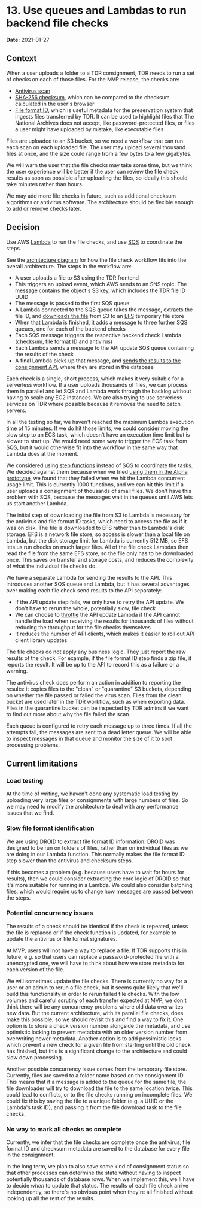 # 13. Use queues and Lambdas to run backend file checks

**Date:** 2021-01-27

## Context

When a user uploads a folder to a TDR consignment, TDR needs to run a set of
checks on each of those files. For the MVP release, the checks are:

- [Antivirus scan]
- [SHA-256 checksum], which can be compared to the checksum calculated in the
  user's browser
- [File format ID], which is useful metadata for the preservation system that
  ingests files transferred by TDR. It can be used to highlight files that The
  National Archives does not accept, like password-protected files, or files a
  user might have uploaded by mistake, like executable files

Files are uploaded to an S3 bucket, so we need a workflow that can run each scan
on each uploaded file. The user may upload several thousand files at once, and
the size could range from a few bytes to a few gigabytes.

We will warn the user that the file checks may take some time, but we think the
user experience will be better if the user can review the file check results as
soon as possible after uploading the files, so ideally this should take minutes
rather than hours.

We may add more file checks in future, such as additional checksum algorithms or
antivirus software. The architecture should be flexible enough to add or remove
checks later.

[Antivirus scan]: https://github.com/nationalarchives/tdr-antivirus/
[SHA-256 checksum]: https://github.com/nationalarchives/tdr-checksum/
[File format ID]: https://github.com/nationalarchives/tdr-file-format/

## Decision

Use AWS [Lambda] to run the file checks, and use [SQS] to coordinate the steps.

See the [architecture diagram] for how the file check workflow fits into the
overall architecture. The steps in the workflow are:

- A user uploads a file to S3 using the TDR frontend
- This triggers an upload event, which AWS sends to an SNS topic. The message
  contains the object's S3 key, which includes the TDR file ID UUID
- The message is passed to the first SQS queue
- A Lambda connected to the SQS queue takes the message, extracts the file ID,
  and [downloads the file][tdr-file-download] from S3 to an [EFS] temporary file
  store
- When that Lambda is finished, it adds a message to three further SQS queues,
  one for each of the backend checks
- Each SQS message triggers the respective backend check Lambda (checksum, file
  format ID and antivirus)
- Each Lambda sends a message to the API update SQS queue containing the results
  of the check
- A final Lambda picks up that message, and [sends the results to the consignment
  API][tdr-api-update], where they are stored in the database

Each check is a single, short process, which makes it very suitable for a
serverless workflow. If a user uploads thousands of files, we can process them
in parallel and let SQS and Lambda work through the backlog without having to
scale any EC2 instances. We are also trying to use serverless services on TDR
where possible because it removes the need to patch servers.

In all the testing so far, we haven't reached the maximum Lambda execution time
of 15 minutes. If we do hit those limits, we could consider moving the slow step
to an ECS task, which doesn't have an execution time limit but is slower to
start up. We would need some way to trigger the ECS task from SQS, but it would
otherwise fit into the workflow in the same way that Lambda does at the moment.

We considered using [step functions] instead of SQS to coordinate the tasks. We
decided against them because when we tried [using them in the Alpha
prototype][alpha-step-functions], we found that they failed when we hit the
Lambda concurrent usage limit. This is currently 1000 functions, and we can hit
this limit if a user uploads a consignment of thousands of small files. We don't
have this problem with SQS, because the messages wait in the queues until AWS
lets us start another Lambda.

The initial step of downloading the file from S3 to Lambda is necessary for the
antivirus and file format ID tasks, which need to access the file as if it was
on disk. The file is downloaded to EFS rather than to Lambda's disk storage. EFS
is a network file store, so access is slower than a local file on Lambda, but
the disk storage limit for Lambda is currently 512 MB, so EFS lets us run checks
on much larger files. All of the file check Lambdas then read the file from the
same EFS store, so the file only has to be downloaded once. This saves on
transfer and storage costs, and reduces the complexity of what the individual
file checks do.

We have a separate Lambda for sending the results to the API. This introduces
another SQS queue and Lambda, but it has several advantages over making each
file check send results to the API separately:

- If the API update step fails, we only have to retry the API update. We don't
  have to rerun the whole, potentially slow, file check
- We can choose to [throttle][lambda-throttling] the API update Lambda if the
  API cannot handle the load when receiving the results for thousands of files
  without reducing the throughput for the file checks themselves
- It reduces the number of API clients, which makes it easier to roll out API
  client library updates

The file checks do not apply any business logic. They just report the raw
results of the check. For example, if the file format ID step finds a zip file,
it reports the result. It will be up to the API to record this as a failure or a
warning.

The antivirus check does perform an action in addition to reporting the results:
it copies files to the "clean" or "quarantine" S3 buckets, depending on whether
the file passed or failed the virus scan. Files from the clean bucket are used
later in the TDR workflow, such as when exporting data. Files in the quarantine
bucket can be inspected by TDR admins if we want to find out more about why the
file failed the scan.

Each queue is configured to retry each message up to three times. If all the
attempts fail, the messages are sent to a dead letter queue. We will be able to
inspect messages in that queue and monitor the size of it to spot processing
problems.

[Lambda]: https://aws.amazon.com/lambda/
[SQS]: https://aws.amazon.com/sqs/
[architecture diagram]: ../beta-architecture/beta-architecture.md
[tdr-file-download]: https://github.com/nationalarchives/tdr-download-files/
[tdr-api-update]: https://github.com/nationalarchives/tdr-api-update/
[EFS]: https://aws.amazon.com/efs/
[step functions]: https://aws.amazon.com/step-functions/
[alpha-step-functions]: https://github.com/nationalarchives/prototype-state-machine
[lambda-throttling]: https://aws.amazon.com/about-aws/whats-new/2017/11/set-concurrency-limits-on-individual-aws-lambda-functions/

## Current limitations

### Load testing

At the time of writing, we haven't done any systematic load testing by uploading
very large files or consignments with large numbers of files. So we may need to
modify the architecture to deal with any performance issues that we find.

### Slow file format identification

We are using [DROID] to extract file format ID information. DROID was designed
to be run on folders of files, rather than on individual files as we are doing
in our Lambda function. This normally makes the file format ID step slower than
the antivirus and checksum steps.

If this becomes a problem (e.g. because users have to wait for hours for
results), then we could consider extracting the core logic of DROID so that it's
more suitable for running in a Lambda. We could also consider batching files,
which would require us to change how messages are passed between the steps.

[DROID]: https://github.com/digital-preservation/droid

### Potential concurrency issues

The results of a check should be identical if the check is repeated,
unless the file is replaced or if the check function is updated, for
example to update the antivirus or file format signatures.

At MVP, users will not have a way to replace a file. If TDR supports this in
future, e.g. so that users can replace a password-protected file with a
unencrypted one, we will have to think about how we store metadata for each
version of the file.

We will sometimes update the file checks. There is currently no way for a user
or an admin to rerun a file check, but it seems quite likely that we'll build
this functionality in order to rerun failed file checks. With the low volumes
and careful scrutiny of each transfer expected at MVP, we don't think there will
be any concurrency problems where old data overwrites new data. But the current
architecture, with its parallel file checks, does make this possible, so we
should revisit this and find a way to fix it. One option is to store a check
version number alongside the metadata, and use optimistic locking to prevent
metadata with an older version number from overwriting newer metadata. Another
option is to add pessimistic locks which prevent a new check for a given file
from starting until the old check has finished, but this is a significant change
to the architecture and could slow down processing.

Another possible concurrency issue comes from the temporary file store.
Currently, files are saved to a folder name based on the consignment ID. This
means that if a message is added to the queue for the same file, the file
downloader will try to download the file to the same location twice. This could
lead to conflicts, or to the file checks running on incomplete files. We could
fix this by saving the file to a unique folder (e.g. a UUID or the Lambda's task
ID), and passing it from the file download task to the file checks.

### No way to mark all checks as complete

Currently, we infer that the file checks are complete once the antivirus, file
format ID and checksum metadata are saved to the database for every file in the
consignment.

In the long term, we plan to also save some kind of consignment status so that
other processes can determine the state without having to inspect potentially
thousands of database rows. When we implement this, we'll have to decide _when_
to update that status. The results of each file check arrive independently, so
there's no obvious point when they're all finished without looking up all the
rest of the results.
